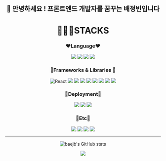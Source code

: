 <div align=center> 
 <h2>👋 안녕하세요 ! 프론트엔드 개발자를 꿈꾸는 배정빈입니다 </h2>
</div>
 <div align=center> 
<h1 >👩🏻‍💻STACKS</h1>

<h3>❤️Language❤️</h3>
 <img src="https://img.shields.io/badge/HTML5-E34F26?style=for-the-badge&logo=HTML5&logoColor=white">
 <img src="https://img.shields.io/badge/CSS3-1572B6?style=for-the-badge&logo=CSS3&logoColor=white"/>
 <img src="https://img.shields.io/badge/JavaScript-F7DF1E?style=for-the-badge&logo=JavaScript&logoColor=white"/>
 <img src="https://img.shields.io/badge/typescript-3178C6?style=for-the-badge&logo=typescript&logoColor=white">

 <h3>🧡Frameworks & Libraries 🧡</h3>
 <img alt="React" src ="https://img.shields.io/badge/React-61DAFB.svg?&style=for-the-badge&logo=React&logoColor=white"/>
  <img src="https://img.shields.io/badge/Recoil-3578E5?style=for-the-badge&logo=Recoil&logoColor=white">
  <img src="https://img.shields.io/badge/Axios-5A29E4?style=for-the-badge&logo=Axios&logoColor=white">
  <img src="https://img.shields.io/badge/reacthookform-EC5990?style=for-the-badge&logo=reacthookform&logoColor=white">
  
   <img src="https://img.shields.io/badge/TailWindCSS-06B6D4?style=for-the-badge&logo=TailWindCSS&logoColor=white">
   <img src="https://img.shields.io/badge/styledcomponents-DB7093?style=for-the-badge&logo=styledcomponents&logoColor=white">
   <img src="https://img.shields.io/badge/prettier-F7B93E?style=for-the-badge&logo=prettier&logoColor=white">
   <img src="https://img.shields.io/badge/eslint-4B32C3?style=for-the-badge&logo=eslint&logoColor=white">
 <img src="https://img.shields.io/badge/Django-092E20?style=for-the-badge&logo=Django&logoColor=white"/>
 <h3>💛Deployment💛</h3>
     <img src="https://img.shields.io/badge/amazons3-569A31?style=for-the-badge&logo=amazons3&logoColor=white">
     <img src="https://img.shields.io/badge/vercel-000000?style=for-the-badge&logo=vercel&logoColor=white">
      <img src="https://img.shields.io/badge/githubactions-2088FF?style=for-the-badge&logo=githubactions&logoColor=white">
 <h3>💚Etc💚</h3>
  <img src="https://img.shields.io/badge/Git-F05032?style=for-the-badge&logo=Git&logoColor=white">
   <img src="https://img.shields.io/badge/GitHub-181717?style=for-the-badge&logo=GitHub&logoColor=white">  
     <img src="https://img.shields.io/badge/discord-5865F2?style=for-the-badge&logo=discord&logoColor=white">
      <img src="https://img.shields.io/badge/figma-F24E1E?style=for-the-badge&logo=figma&logoColor=white">

 <hr>
       




<!---
baejb/baejb is a ✨ special ✨ repository because its `README.md` (this file) appears on your GitHub profile.
You can click the Preview link to take a look at your changes.
--->
![baejb's GitHub stats](https://github-readme-stats.vercel.app/api?username=baejb&show_icons=true&theme=radical)


 <a href="https://hits.seeyoufarm.com"><img src="https://hits.seeyoufarm.com/api/count/incr/badge.svg?url=https%3A%2F%2Fgithub.com%2Fbaejb&count_bg=%23BF07F3&title_bg=%232209EF&icon=riotgames.svg&icon_color=%23DCDCED&title=hits&edge_flat=false"/></a>  
</div>
